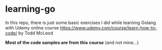 # learning-go
In this repo, there is just some basic exercises I did while learning Golang with Udemy online course https://www.udemy.com/course/learn-how-to-code/ by Todd McLeod

**Most of the code samples are from this course** (and not mine...)
